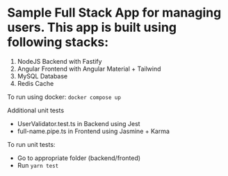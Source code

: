 # Sample Full Stack App for managing users. This app is built using following stacks:

1. NodeJS Backend with Fastify
2. Angular Frontend with Angular Material + Tailwind
3. MySQL Database
4. Redis Cache

To run using docker:
`docker compose up`

Additional unit tests
- UserValidator.test.ts in Backend using Jest
- full-name.pipe.ts in Frontend using Jasmine + Karma

To run unit tests:
- Go to appropriate folder (backend/fronted)
- Run `yarn test`